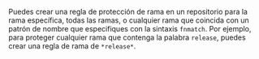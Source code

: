 Puedes crear una regla de protección de rama en un repositorio para la rama específica, todas las ramas, o cualquier rama que coincida con un patrón de nombre que especifiques con la sintaxis `fnmatch`. Por ejemplo, para proteger cualquier rama que contenga la palabra `release`, puedes crear una regla de rama de `*release*`.
